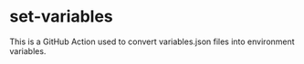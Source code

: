 # set-variables
This is a GitHub Action used to convert variables.json files into environment variables.
